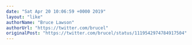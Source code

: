 ```yaml
---
date: "Sat Apr 20 10:06:59 +0000 2019"
layout: "like"
authorName: "Bruce Lawson"
authorUrl: "https://twitter.com/brucel"
originalPost: "https://twitter.com/brucel/status/1119542974784917504"
---
```

